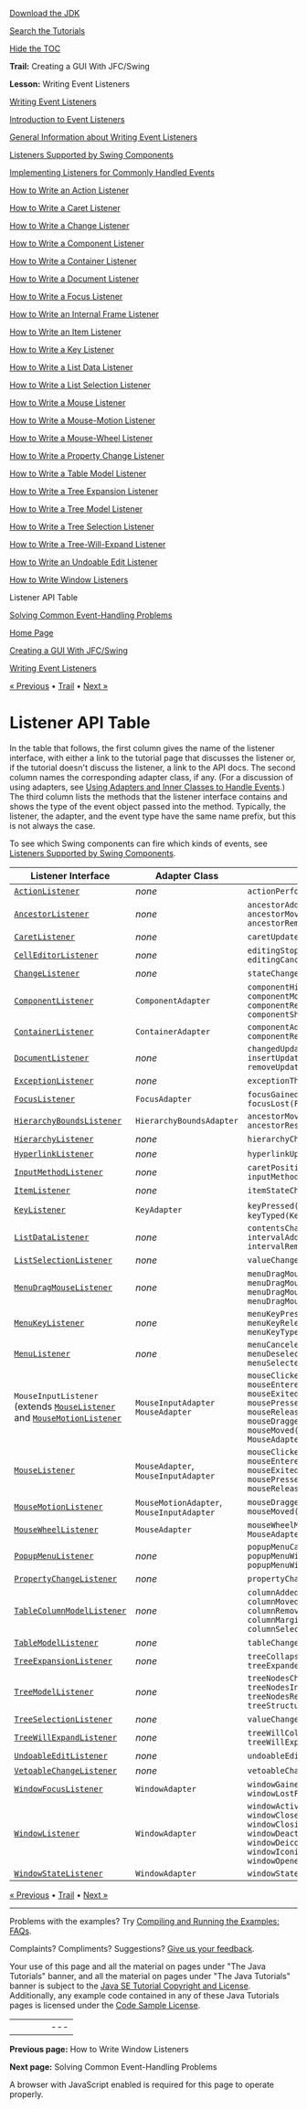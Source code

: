 [Download
the JDK](http://java.sun.com/javase/6/download.jsp)
  
[Search the
Tutorials](../../search.html)
  
[Hide the TOC](javascript:toggleLeft())

**Trail:** Creating a GUI With JFC/Swing
  
**Lesson:** Writing Event Listeners

[Writing Event Listeners](index.html)

[Introduction to Event Listeners](intro.html)

[General Information about Writing Event Listeners](generalrules.html)

[Listeners Supported by Swing Components](eventsandcomponents.html)

[Implementing Listeners for Commonly Handled Events](handling.html)

[How to Write an Action Listener](actionlistener.html)

[How to Write a Caret Listener](caretlistener.html)

[How to Write a Change Listener](changelistener.html)

[How to Write a Component Listener](componentlistener.html)

[How to Write a Container Listener](containerlistener.html)

[How to Write a Document Listener](documentlistener.html)

[How to Write a Focus Listener](focuslistener.html)

[How to Write an Internal Frame Listener](internalframelistener.html)

[How to Write an Item Listener](itemlistener.html)

[How to Write a Key Listener](keylistener.html)

[How to Write a List Data Listener](listdatalistener.html)

[How to Write a List Selection Listener](listselectionlistener.html)

[How to Write a Mouse Listener](mouselistener.html)

[How to Write a Mouse-Motion Listener](mousemotionlistener.html)

[How to Write a Mouse-Wheel Listener](mousewheellistener.html)

[How to Write a Property Change Listener](propertychangelistener.html)

[How to Write a Table Model Listener](tablemodellistener.html)

[How to Write a Tree Expansion Listener](treeexpansionlistener.html)

[How to Write a Tree Model Listener](treemodellistener.html)

[How to Write a Tree Selection Listener](treeselectionlistener.html)

[How to Write a Tree-Will-Expand Listener](treewillexpandlistener.html)

[How to Write an Undoable Edit Listener](undoableeditlistener.html)

[How to Write Window Listeners](windowlistener.html)

Listener API Table

[Solving Common Event-Handling Problems](problems.html)

[Home Page](../../index.html)
>
[Creating a GUI With JFC/Swing](../index.html)
>
[Writing Event Listeners](index.html)

[« Previous](windowlistener.html) • [Trail](../TOC.html) • [Next »](problems.html)

# Listener API Table

In the table that follows,
the first column gives the name of the listener interface,
with either a link to the tutorial page that discusses the listener
or, if the tutorial doesn't discuss the listener, a link to the API docs.
The second column names the corresponding adapter class, if any.
(For a discussion of using adapters, see
[Using Adapters and Inner Classes to Handle Events](generalrules.html#innerClasses).)
The third column lists the methods
that the listener interface contains and shows the type of the
event object passed into the method.
Typically, the listener, the adapter,
and the event type have the same name prefix,
but this is not always the case.

To see which Swing components can fire
which kinds of events,
see [Listeners Supported by Swing Components](eventsandcomponents.html).

| Listener Interface | Adapter Class | Listener Methods |
| --- | --- | --- |
| [`ActionListener`](actionlistener.html) | *none* | `actionPerformed(ActionEvent)` |
| [`AncestorListener`](http://download.oracle.com/javase/7/docs/api/javax/swing/event/AncestorListener.html) | *none* | `ancestorAdded(AncestorEvent)`   `ancestorMoved(AncestorEvent)`   `ancestorRemoved(AncestorEvent)` |
| [`CaretListener`](caretlistener.html) | *none* | `caretUpdate(CaretEvent)` |
| [`CellEditorListener`](http://download.oracle.com/javase/7/docs/api/javax/swing/event/CellEditorListener.html) | *none* | `editingStopped(ChangeEvent)`   `editingCanceled(ChangeEvent)` |
| [`ChangeListener`](changelistener.html) | *none* | `stateChanged(ChangeEvent)` |
| [`ComponentListener`](componentlistener.html) | `ComponentAdapter` | `componentHidden(ComponentEvent)`   `componentMoved(ComponentEvent)`   `componentResized(ComponentEvent)`   `componentShown(ComponentEvent)` |
| [`ContainerListener`](containerlistener.html) | `ContainerAdapter` | `componentAdded(ContainerEvent)`   `componentRemoved(ContainerEvent)` |
| [`DocumentListener`](documentlistener.html) | *none* | `changedUpdate(DocumentEvent)`   `insertUpdate(DocumentEvent)`   `removeUpdate(DocumentEvent)` |
| [`ExceptionListener`](http://download.oracle.com/javase/7/docs/api/java/beans/ExceptionListener.html) | *none* | `exceptionThrown(Exception)` |
| [`FocusListener`](focuslistener.html) | `FocusAdapter` | `focusGained(FocusEvent)`   `focusLost(FocusEvent)` |
| [`HierarchyBoundsListener`](http://download.oracle.com/javase/7/docs/api/java/awt/event/HierarchyBoundsListener.html) | `HierarchyBoundsAdapter` | `ancestorMoved(HierarchyEvent)`   `ancestorResized(HierarchyEvent)` |
| [`HierarchyListener`](http://download.oracle.com/javase/7/docs/api/java/awt/event/HierarchyListener.html) | *none* | `hierarchyChanged(HierarchyEvent)` |
| [`HyperlinkListener`](http://download.oracle.com/javase/7/docs/api/javax/swing/event/HyperlinkListener.html) | *none* | `hyperlinkUpdate(HyperlinkEvent)` |
| [`InputMethodListener`](http://download.oracle.com/javase/7/docs/api/java/awt/event/InputMethodListener.html) | *none* | `caretPositionChanged(InputMethodEvent)`   `inputMethodTextChanged(InputMethodEvent)` || [`InternalFrameListener`](internalframelistener.html) | `InternalFrameAdapter` | `internalFrameActivated(InternalFrameEvent)`   `internalFrameClosed(InternalFrameEvent)`   `internalFrameClosing(InternalFrameEvent)`   `internalFrameDeactivated(InternalFrameEvent)`   `internalFrameDeiconified(InternalFrameEvent)`   `internalFrameIconified(InternalFrameEvent)`   `internalFrameOpened(InternalFrameEvent)` |
| [`ItemListener`](itemlistener.html) | *none* | `itemStateChanged(ItemEvent)` |
| [`KeyListener`](keylistener.html) | `KeyAdapter` | `keyPressed(KeyEvent)`   `keyReleased(KeyEvent)`   `keyTyped(KeyEvent)` |
| [`ListDataListener`](listdatalistener.html) | *none* | `contentsChanged(ListDataEvent)`   `intervalAdded(ListDataEvent)`   `intervalRemoved(ListDataEvent)` |
| [`ListSelectionListener`](listselectionlistener.html) | *none* | `valueChanged(ListSelectionEvent)` |
| [`MenuDragMouseListener`](http://download.oracle.com/javase/7/docs/api/javax/swing/event/MenuDragMouseListener.html) | *none* | `menuDragMouseDragged(MenuDragMouseEvent)`   `menuDragMouseEntered(MenuDragMouseEvent)`   `menuDragMouseExited(MenuDragMouseEvent)`   `menuDragMouseReleased(MenuDragMouseEvent)` |
| [`MenuKeyListener`](http://download.oracle.com/javase/7/docs/api/javax/swing/event/MenuKeyListener.html) | *none* | `menuKeyPressed(MenuKeyEvent)`   `menuKeyReleased(MenuKeyEvent)`   `menuKeyTyped(MenuKeyEvent)` |
| [`MenuListener`](http://download.oracle.com/javase/7/docs/api/javax/swing/event/MenuListener.html) | *none* | `menuCanceled(MenuEvent)`   `menuDeselected(MenuEvent)`   `menuSelected(MenuEvent)` |
| `MouseInputListener` (extends [`MouseListener`](mouselistener.html) and [`MouseMotionListener`](mousemotionlistener.html) | `MouseInputAdapter`  `MouseAdapter` | `mouseClicked(MouseEvent)`   `mouseEntered(MouseEvent)`   `mouseExited(MouseEvent)`   `mousePressed(MouseEvent)`   `mouseReleased(MouseEvent)`   `mouseDragged(MouseEvent)`   `mouseMoved(MouseEvent)`   `MouseAdapter(MouseEvent)` |
| [`MouseListener`](mouselistener.html) | `MouseAdapter`, `MouseInputAdapter` | `mouseClicked(MouseEvent)`   `mouseEntered(MouseEvent)`   `mouseExited(MouseEvent)`   `mousePressed(MouseEvent)`   `mouseReleased(MouseEvent)` |
| [`MouseMotionListener`](mousemotionlistener.html) | `MouseMotionAdapter`, `MouseInputAdapter` | `mouseDragged(MouseEvent)`   `mouseMoved(MouseEvent)` |
| [`MouseWheelListener`](mousewheellistener.html) | `MouseAdapter` | `mouseWheelMoved(MouseWheelEvent)`   `MouseAdapter` |
| [`PopupMenuListener`](http://download.oracle.com/javase/7/docs/api/javax/swing/event/PopupMenuListener.html) | *none* | `popupMenuCanceled(PopupMenuEvent)`   `popupMenuWillBecomeInvisible(PopupMenuEvent)`   `popupMenuWillBecomeVisible(PopupMenuEvent)` |
| [`PropertyChangeListener`](propertychangelistener.html) | *none* | `propertyChange(PropertyChangeEvent)` |
| [`TableColumnModelListener`](http://download.oracle.com/javase/7/docs/api/javax/swing/event/TableColumnModelListener.html) | *none* | `columnAdded(TableColumnModelEvent)`   `columnMoved(TableColumnModelEvent)`   `columnRemoved(TableColumnModelEvent)`   `columnMarginChanged(ChangeEvent)`   `columnSelectionChanged(ListSelectionEvent)` |
| [`TableModelListener`](tablemodellistener.html) | *none* | `tableChanged(TableModelEvent)` |
| [`TreeExpansionListener`](treeexpansionlistener.html) | *none* | `treeCollapsed(TreeExpansionEvent)`   `treeExpanded(TreeExpansionEvent)` |
| [`TreeModelListener`](treemodellistener.html) | *none* | `treeNodesChanged(TreeModelEvent)`   `treeNodesInserted(TreeModelEvent)`   `treeNodesRemoved(TreeModelEvent)`   `treeStructureChanged(TreeModelEvent)` |
| [`TreeSelectionListener`](treeselectionlistener.html) | *none* | `valueChanged(TreeSelectionEvent)` |
| [`TreeWillExpandListener`](treewillexpandlistener.html) | *none* | `treeWillCollapse(TreeExpansionEvent)`   `treeWillExpand(TreeExpansionEvent)` |
| [`UndoableEditListener`](undoableeditlistener.html) | *none* | `undoableEditHappened(UndoableEditEvent)` |
| [`VetoableChangeListener`](http://download.oracle.com/javase/7/docs/api/java/beans/VetoableChangeListener.html) | *none* | `vetoableChange(PropertyChangeEvent)` |
| [`WindowFocusListener`](windowlistener.html) | `WindowAdapter` | `windowGainedFocus(WindowEvent)`   `windowLostFocus(WindowEvent)` |
| [`WindowListener`](windowlistener.html) | `WindowAdapter` | `windowActivated(WindowEvent)`   `windowClosed(WindowEvent)`   `windowClosing(WindowEvent)`   `windowDeactivated(WindowEvent)`   `windowDeiconified(WindowEvent)`   `windowIconified(WindowEvent)`   `windowOpened(WindowEvent)` |
| [`WindowStateListener`](windowlistener.html) | `WindowAdapter` | `windowStateChanged(WindowEvent)` |

[« Previous](windowlistener.html)
•
[Trail](../TOC.html)
•
[Next »](problems.html)

---

Problems with the examples? Try [Compiling and Running
the Examples: FAQs](../../information/run-examples.html).
  
Complaints? Compliments? Suggestions? [Give
us your feedback](http://download.oracle.com/javase/feedback.html).

Your use of this page and all the material on pages under "The Java Tutorials" banner,
and all the material on pages under "The Java Tutorials" banner is subject to the [Java SE Tutorial Copyright
and License](../../information/license.html).
Additionally, any example code contained in any of these Java
Tutorials pages is licensed under the
[Code
Sample License](http://developers.sun.com/license/berkeley_license.html).

|  |  |  |  |  |
| --- | --- | --- | --- | --- |
| |  |  | | --- | --- | | duke image | Oracle logo | | [About Oracle](http://www.oracle.com/us/corporate/index.html) | [Oracle Technology Network](http://www.oracle.com/technology/index.html) | [Terms of Service](https://www.samplecode.oracle.com/servlets/CompulsoryClickThrough?type=TermsOfService) | Copyright © 1995, 2011 Oracle and/or its affiliates. All rights reserved. |

**Previous page:** How to Write Window Listeners
  
**Next page:** Solving Common Event-Handling Problems




A browser with JavaScript enabled is required for this page to operate properly.